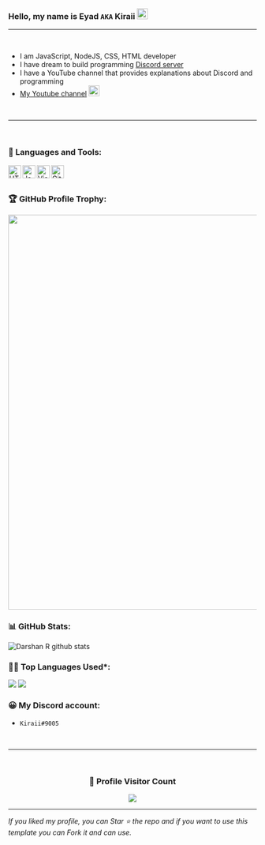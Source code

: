 ### Hello, my name is Eyad `AKA` Kiraii <img src="https://github.com/darshanr27/darshanr27/blob/master/Assets/Hi.gif" width="22px">

---

<br />

- I am JavaScript, NodeJS, CSS, HTML developer
- I have dream to build programming [Discord server](https://discord.gg/st-studio)
- I have a YouTube channel that provides explanations about Discord and programming
- [My Youtube channel](https://www.youtube.com/channel/UCXSrBk2f9wzB-fugmRR4wsg) <img src="https://media.giphy.com/media/mA7fEN41GcZNK04oRI/giphy.gif" width="22px">

<br />

---

<br />

### 🧰 Languages and Tools:

<img align="left" alt="HTML5" width="26px" src="https://github.com/darshanr27/darshanr27/blob/master/Assets/html.png" />
<img align="left" alt="JavaScript" width="26px" src="https://github.com/darshanr27/darshanr27/blob/master/Assets/javascript.png" />
<img align="left" alt="Visual Studio Code" width="26px" src="https://github.com/darshanr27/darshanr27/blob/master/Assets/visual-studio-code.png" />
<img align="left" alt="Git" width="26px" src="https://github.com/darshanr27/darshanr27/blob/master/Assets/git.png" />

<br />

<br />


<!-- Profile Trophy -->
### 🏆 GitHub Profile Trophy:
<a href="https://github.com/ryo-ma/github-profile-trophy">
  <img width=800 src="https://github-profile-trophy.vercel.app/?username=iKiraii&column=8&theme=darkhub&no-frame=true&no-bg=true"/>
</a>


<!--   Stats -->
### 📊 GitHub Stats:
![Darshan R github stats](https://github-readme-stats.vercel.app/api?username=iKiraii&theme=nord&show_icons=true&count_private=true)
  
  
### 👨‍💻 Top Languages Used*:
![](https://github-profile-summary-cards.vercel.app/api/cards/repos-per-language?username=iKiraii&theme=nord_dark)
![](https://github-profile-summary-cards.vercel.app/api/cards/most-commit-language?username=iKiraii&theme=nord_dark)

### 😀 My Discord account:
- `Kiraii#9005`

 <br> 
 
 <hr>
 
 <br>
  
<div align=center>
  <h3><b>📍 Profile Visitor Count</b></h3>
</div>
    
<p align="center" >   
  <img src="https://profile-counter.glitch.me/iKiraii/count.svg" />  
</p>
   
---
  *If you liked my profile, you can Star ⭐ the repo and if you want to use this template you can Fork it and can use.*
